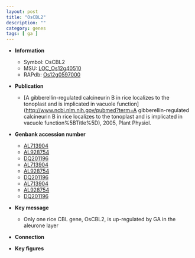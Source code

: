 ```yaml
---
layout: post
title: "OsCBL2"
description: ""
category: genes
tags: [ ga ]
---
```


* **Information**  
    + Symbol: OsCBL2  
    + MSU: [LOC_Os12g40510](http://rice.plantbiology.msu.edu/cgi-bin/ORF_infopage.cgi?orf=LOC_Os12g40510)  
    + RAPdb: [Os12g0597000](http://rapdb.dna.affrc.go.jp/viewer/gbrowse_details/irgsp1?name=Os12g0597000)  

* **Publication**  
    + [A gibberellin-regulated calcineurin B in rice localizes to the tonoplast and is implicated in vacuole function](http://www.ncbi.nlm.nih.gov/pubmed?term=A gibberellin-regulated calcineurin B in rice localizes to the tonoplast and is implicated in vacuole function%5BTitle%5D), 2005, Plant Physiol.

* **Genbank accession number**  
    + [AL713904](http://www.ncbi.nlm.nih.gov/nuccore/AL713904)
    + [AL928754](http://www.ncbi.nlm.nih.gov/nuccore/AL928754)
    + [DQ201196](http://www.ncbi.nlm.nih.gov/nuccore/DQ201196)
    + [AL713904](http://www.ncbi.nlm.nih.gov/nuccore/AL713904)
    + [AL928754](http://www.ncbi.nlm.nih.gov/nuccore/AL928754)
    + [DQ201196](http://www.ncbi.nlm.nih.gov/nuccore/DQ201196)
    + [AL713904](http://www.ncbi.nlm.nih.gov/nuccore/AL713904)
    + [AL928754](http://www.ncbi.nlm.nih.gov/nuccore/AL928754)
    + [DQ201196](http://www.ncbi.nlm.nih.gov/nuccore/DQ201196)

* **Key message**  
    + Only one rice CBL gene, OsCBL2, is up-regulated by GA in the aleurone layer

* **Connection**  

* **Key figures**  


